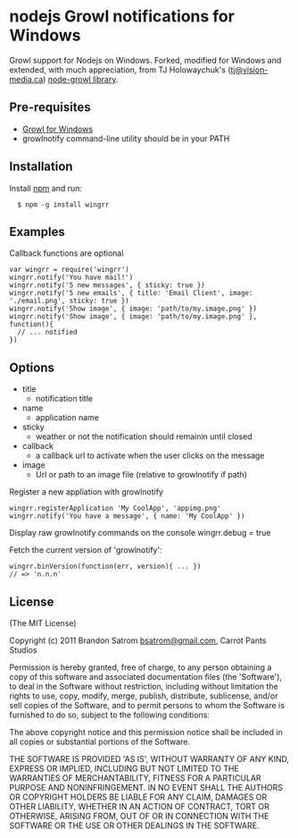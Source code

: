 # nodejs Growl notifications for Windows

Growl support for Nodejs on Windows. Forked, modified for Windows and extended, with much appreciation, from TJ Holowaychuk's (tj@vision-media.ca) [node-growl library](https://github.com/visionmedia/node-growl).

## Pre-requisites

* [Growl for Windows](http://www.growlforwindows.com/gfw/default.aspx)
* growlnotify command-line utility should be in your PATH

## Installation

  Install [npm](http://npmjs.org/) and run:
  
      $ npm -g install wingrr

## Examples

Callback functions are optional

    var wingrr = require('wingrr')
    wingrr.notify('You have mail!')
    wingrr.notify('5 new messages', { sticky: true })
    wingrr.notify('5 new emails', { title: 'Email Client', image: './email.png', sticky: true })
    wingrr.notify('Show image', { image: 'path/to/my.image.png' })
    wingrr.notify('Show image', { image: 'path/to/my.image.png' }, function(){
      // ... notified
    })

## Options

  - title
    - notification title
  - name
    - application name
  - sticky
    - weather or not the notification should remainin until closed
  - callback
  	- a callback url to activate when the user clicks on the message 
  - image  
  	- Url or path to an image file (relative to growlnotify if path)

Register a new appliation with growlnotify
	
	wingrr.registerApplication 'My CoolApp', 'appimg.png'
	wingrr.notify('You have a message', { name: 'My CoolApp' })

Display raw growlnotify commands on the console
	wingrr.debug = true
      
Fetch the current version of 'growlnotify':

    wingrr.binVersion(function(err, version){ ... })
    // => 'n.n.n'

## License 

(The MIT License)

Copyright (c) 2011 Brandon Satrom <bsatrom@gmail.com>, Carrot Pants Studios

Permission is hereby granted, free of charge, to any person obtaining
a copy of this software and associated documentation files (the
'Software'), to deal in the Software without restriction, including
without limitation the rights to use, copy, modify, merge, publish,
distribute, sublicense, and/or sell copies of the Software, and to
permit persons to whom the Software is furnished to do so, subject to
the following conditions:

The above copyright notice and this permission notice shall be
included in all copies or substantial portions of the Software.

THE SOFTWARE IS PROVIDED 'AS IS', WITHOUT WARRANTY OF ANY KIND,
EXPRESS OR IMPLIED, INCLUDING BUT NOT LIMITED TO THE WARRANTIES OF
MERCHANTABILITY, FITNESS FOR A PARTICULAR PURPOSE AND NONINFRINGEMENT.
IN NO EVENT SHALL THE AUTHORS OR COPYRIGHT HOLDERS BE LIABLE FOR ANY
CLAIM, DAMAGES OR OTHER LIABILITY, WHETHER IN AN ACTION OF CONTRACT,
TORT OR OTHERWISE, ARISING FROM, OUT OF OR IN CONNECTION WITH THE
SOFTWARE OR THE USE OR OTHER DEALINGS IN THE SOFTWARE.